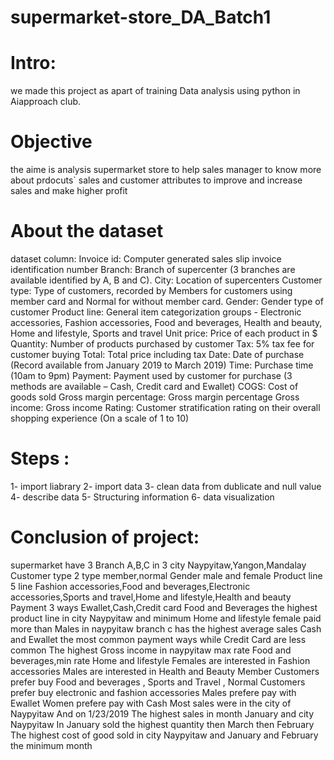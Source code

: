 # supermarket-store_DA_Batch1

# Intro:
we made this project  as apart of training Data analysis using python in Aiapproach club.

# Objective
the aime is analysis supermarket store to help sales manager to know more about prdocuts` sales and customer attributes to improve and increase sales and make higher profit

# About the dataset
dataset column:
Invoice id: Computer generated sales slip invoice identification number
Branch: Branch of supercenter (3 branches are available identified by A, B and C).
City: Location of supercenters
Customer type: Type of customers, recorded by Members for customers using member card and Normal for without member card.
Gender: Gender type of customer
Product line: General item categorization groups - Electronic accessories, Fashion accessories, Food and beverages, Health and beauty, Home and lifestyle, Sports and travel
Unit price: Price of each product in $
Quantity: Number of products purchased by customer
Tax: 5% tax fee for customer buying
Total: Total price including tax
Date: Date of purchase (Record available from January 2019 to March 2019)
Time: Purchase time (10am to 9pm)
Payment: Payment used by customer for purchase (3 methods are available – Cash, Credit card and Ewallet)
COGS: Cost of goods sold
Gross margin percentage: Gross margin percentage
Gross income: Gross income
Rating: Customer stratification rating on their overall shopping experience (On a scale of 1 to 10)

# Steps :
1- import liabrary
2- import data
3- clean data from dublicate and null value
4- describe data
5- Structuring information
6- data visualization 

# Conclusion of project:
supermarket have 3 Branch A,B,C in 3 city Naypyitaw,Yangon,Mandalay 
Customer type 2 type member,normal
Gender male and female
Product line 5 line Fashion accessories,Food and beverages,Electronic accessories,Sports and travel,Home and lifestyle,Health and beauty
Payment 3 ways  Ewallet,Cash,Credit card
Food and Beverages the highest product line in city Naypyitaw and minimum Home and lifestyle
female paid more than Males in naypyitaw 
branch c has the highest average sales
Cash and Ewallet the most common payment ways while Credit Card are less common
The highest Gross income in naypyitaw
max rate Food and beverages,min rate Home and lifestyle
Females are interested in Fashion accessories Males are interested in Health and Beauty 
Member Customers prefer buy Food and beverages , Sports and Travel ,  Normal Customers prefer buy electronic and fashion accessories
Males prefere pay with Ewallet Women prefere pay with Cash
Most sales were in the city of Naypyitaw And on 1/23/2019
The highest sales in month January and city Naypyitaw
In January sold the highest quantity then March then February
The highest cost of good sold in city Naypyitaw and January and 
February the minimum month


